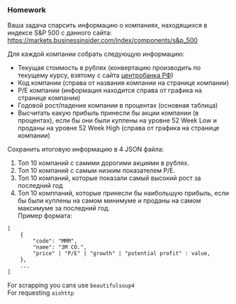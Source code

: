 ### Homework
Ваша задача спарсить информацию о компаниях, находящихся в индексе S&P 500 с данного сайта: <br>
https://markets.businessinsider.com/index/components/s&p_500

Для каждой компании собрать следующую информацию:
* Текущая стоимость в рублях (конвертацию производить по текущему курсу, взятому с сайта [центробанка РФ](http://www.cbr.ru/development/sxml/))
* Код компании (справа от названия компании на странице компании)
* P/E компании (информация находится справа от графика на странице компании)
* Годовой рост/падение компании в процентах (основная таблица)
* Высчитать какую прибыль принесли бы акции
 компании (в процентах), если бы они были куплены на уровне 52 Week Low и проданы на уровне 52 Week High (справа от графика на странице компании)

Сохранить итоговую информацию в 4 JSON файла:
1. Топ 10 компаний с самими дорогими акциями в рублях.
2. Топ 10 компаний с самым низким показателем P/E.
3. Топ 10 компаний, которые показали самый высокий рост за последний год
4. Топ 10 комппаний, которые принесли бы наибольшую прибыль, если бы были куплены на самом минимуме и проданы на самом максимуме за последний год.
<br>Пример формата:
```
[
    {
        "code": "MMM",
        "name": "3M CO.",
        "price" | "P/E" | "growth" | "potential profit" : value,
    },
    ...
]
```
For scrapping you cans use `beautifulsoup4` <br>
For requesting `aiohttp`

